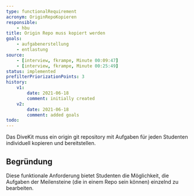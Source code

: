 ```yaml
---
type: functionalRequirement
acronym: OriginRepoKopieren
responsible: 
    - hbu
title: Origin Repo muss kopiert werden
goals: 
    - aufgabenerstellung
    - entlastung
source:
    - [interview, fkrampe, Minute 00:09:47]
    - [interview, fkrampe, Minute 00:25:49]
status: implemented
prefilterPriorizationPoints: 3
history:
    v1:
        date: 2021-06-18
        comment: initially created
    v2:
        date: 2021-06-18
        comment: added goals
todo: 
---
```


Das DiveKit muss ein origin git repository mit Aufgaben für jeden Studenten individuell kopieren und bereitstellen.

## Begründung

Diese funktionale Anforderung bietet Studenten die Möglichkeit, die Aufgaben der
Meilensteine (die in einem Repo sein können) einzelnd zu bearbeiten.
